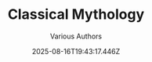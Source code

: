 ---
title: "Classical Mythology"
date: "2025-08-16T19:43:17.446Z"
author: "Various Authors"
read_year: "NO"
recommendation: '3'
url: /bookshelf/classical-mythology
---